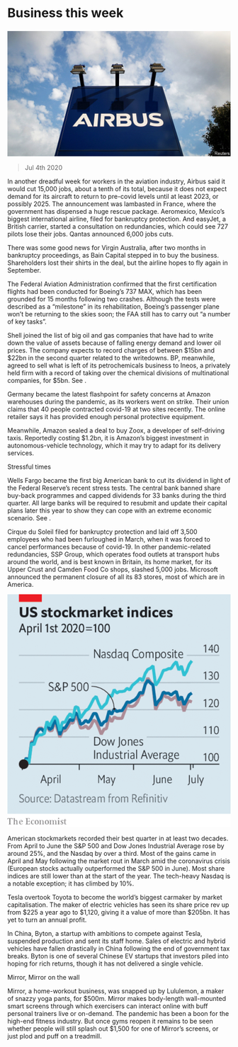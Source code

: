 ###### 

# Business this week 

#####  

![image](images/20200704_WWP501.jpg) 

> Jul 4th 2020 

In another dreadful week for workers in the aviation industry, Airbus said it would cut 15,000 jobs, about a tenth of its total, because it does not expect demand for its aircraft to return to pre-covid levels until at least 2023, or possibly 2025. The announcement was lambasted in France, where the government has dispensed a huge rescue package. Aeromexico, Mexico’s biggest international airline, filed for bankruptcy protection. And easyJet, a British carrier, started a consultation on redundancies, which could see 727 pilots lose their jobs. Qantas announced 6,000 jobs cuts.


There was some good news for Virgin Australia, after two months in bankruptcy proceedings, as Bain Capital stepped in to buy the business. Shareholders lost their shirts in the deal, but the airline hopes to fly again in September.

The Federal Aviation Administration confirmed that the first certification flights had been conducted for Boeing’s 737 MAX, which has been grounded for 15 months following two crashes. Although the tests were described as a “milestone” in its rehabilitation, Boeing’s passenger plane won’t be returning to the skies soon; the FAA still has to carry out “a number of key tasks”.

Shell joined the list of big oil and gas companies that have had to write down the value of assets because of falling energy demand and lower oil prices. The company expects to record charges of between $15bn and $22bn in the second quarter related to the writedowns. BP, meanwhile, agreed to sell what is left of its petrochemicals business to Ineos, a privately held firm with a record of taking over the chemical divisions of multinational companies, for $5bn. See .

Germany became the latest flashpoint for safety concerns at Amazon warehouses during the pandemic, as its workers went on strike. Their union claims that 40 people contracted covid-19 at two sites recently. The online retailer says it has provided enough personal protective equipment.

Meanwhile, Amazon sealed a deal to buy Zoox, a developer of self-driving taxis. Reportedly costing $1.2bn, it is Amazon’s biggest investment in autonomous-vehicle technology, which it may try to adapt for its delivery services.

Stressful times

Wells Fargo became the first big American bank to cut its dividend in light of the Federal Reserve’s recent stress tests. The central bank banned share buy-back programmes and capped dividends for 33 banks during the third quarter. All large banks will be required to resubmit and update their capital plans later this year to show they can cope with an extreme economic scenario. See .

Cirque du Soleil filed for bankruptcy protection and laid off 3,500 employees who had been furloughed in March, when it was forced to cancel performances because of covid-19. In other pandemic-related redundancies, SSP Group, which operates food outlets at transport hubs around the world, and is best known in Britain, its home market, for its Upper Crust and Camden Food Co shops, slashed 5,000 jobs. Microsoft announced the permanent closure of all its 83 stores, most of which are in America.

![image](images/20200704_WWC294.png) 


American stockmarkets recorded their best quarter in at least two decades. From April to June the S&amp;P 500 and Dow Jones Industrial Average rose by around 25%, and the Nasdaq by over a third. Most of the gains came in April and May following the market rout in March amid the coronavirus crisis (European stocks actually outperformed the S&amp;P 500 in June). Most share indices are still lower than at the start of the year. The tech-heavy Nasdaq is a notable exception; it has climbed by 10%.

Tesla overtook Toyota to become the world’s biggest carmaker by market capitalisation. The maker of electric vehicles has seen its share price rev up from $225 a year ago to $1,120, giving it a value of more than $205bn. It has yet to turn an annual profit. 

In China, Byton, a startup with ambitions to compete against Tesla, suspended production and sent its staff home. Sales of electric and hybrid vehicles have fallen drastically in China following the end of government tax breaks. Byton is one of several Chinese EV startups that investors piled into hoping for rich returns, though it has not delivered a single vehicle.

Mirror, Mirror on the wall

Mirror, a home-workout business, was snapped up by Lululemon, a maker of snazzy yoga pants, for $500m. Mirror makes body-length wall-mounted smart screens through which exercisers can interact online with buff personal trainers live or on-demand. The pandemic has been a boon for the high-end fitness industry. But once gyms reopen it remains to be seen whether people will still splash out $1,500 for one of Mirror’s screens, or just plod and puff on a treadmill.

